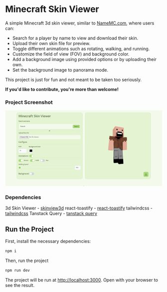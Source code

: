 # Minecraft Skin Viewer

A simple Minecraft 3d skin viewer, similar to [NameMC.com](https://namemc.com), where users can:

- Search for a player by name to view and download their skin.
- Upload their own skin file for preview.
- Toggle different animations such as rotating, walking, and running.
- Customize the field of view (FOV) and background color.
- Add a background image using provided options or by uploading their own.
- Set the background image to panorama mode.

This project is just for fun and not meant to be taken too seriously.

**If you'd like to contribute, you're more than welcome!**

### Project Screenshot

![Minecraft Skin Viewer](docs/image.png)

### Dependencies

3d Skin Viewer - [skinview3d](https://www.npmjs.com/package/skinview3d)
react-toastify - [react-toastify](https://www.npmjs.com/package/react-toastify)
tailwindcss - [tailwindcss](https://tailwindcss.com)
Tanstack Query - [tanstack query](https://www.npmjs.com/package/@tanstack/react-query)

## Run the Project

First, install the necessary dependencies:

```bash
npm i
```

Then, run the project

```bash
npm run dev
```

The project will be run at [http://localhost:3000](http://localhost:3000). Open with your browser to see the result.
